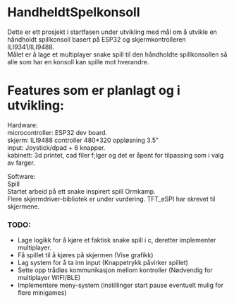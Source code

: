 # HandheldtSpelkonsoll
  
Dette er ett prosjekt i startfasen under utvikling med mål om å utvikle en håndholdt spillkonsoll basert på ESP32 og skjermkontrolleren ILI9341/ILI9488.  
Målet er å lage et multiplayer snake spill til den håndholdte spillkonsollen så alle som har en konsoll kan spille mot hverandre.  
  
  
# Features som er planlagt og i utvikling:  
Hardware:  
microcontroller: ESP32 dev board.  
skjerm: ILI9488 controller 480*320 oppløsning 3.5"  
input: Joystick/dpad + 6 knapper.  
kabinett: 3d printet, cad filer f;lger og det er åpent for tilpassing som i valg av farger.

Software:  
Spill  
Startet arbeid på ett snake inspirert spill Ormkamp.  
Flere skjermdriver-bibliotek er under vurdering. TFT_eSPI har skrevet til skjermene.  


### TODO:
* Lage logikk for å kjøre et faktisk snake spill i c, deretter implementer multiplayer.
* Få spillet til å kjøres på skjermen (Vise grafikk)
* Lag system for å ta inn input (Knappetrykk påvirker spillet)
* Sette opp trådløs kommunikasjon mellom kontroller (Nødvendig for multiplayer WIFI/BLE)
* Implementere meny-system (instillinger start pause eventuelt mulig for flere minigames)
